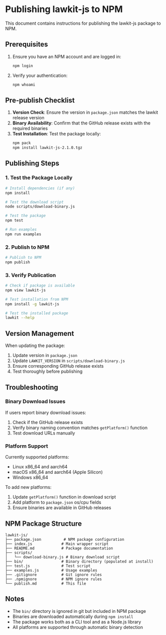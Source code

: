 # Publishing lawkit-js to NPM

This document contains instructions for publishing the lawkit-js package to NPM.

## Prerequisites

1. Ensure you have an NPM account and are logged in:
   ```bash
   npm login
   ```

2. Verify your authentication:
   ```bash
   npm whoami
   ```

## Pre-publish Checklist

1. **Version Check**: Ensure the version in `package.json` matches the lawkit release version
2. **Binary Availability**: Confirm that the GitHub release exists with the required binaries
3. **Test Installation**: Test the package locally:
   ```bash
   npm pack
   npm install lawkit-js-2.1.0.tgz
   ```

## Publishing Steps

### 1. Test the Package Locally

```bash
# Install dependencies (if any)
npm install

# Test the download script
node scripts/download-binary.js

# Test the package
npm test

# Run examples
npm run examples
```

### 2. Publish to NPM

```bash
# Publish to NPM
npm publish
```

### 3. Verify Publication

```bash
# Check if package is available
npm view lawkit-js

# Test installation from NPM
npm install -g lawkit-js

# Test the installed package
lawkit --help
```

## Version Management

When updating the package:

1. Update version in `package.json`
2. Update `LAWKIT_VERSION` in `scripts/download-binary.js`
3. Ensure corresponding GitHub release exists
4. Test thoroughly before publishing

## Troubleshooting

### Binary Download Issues

If users report binary download issues:

1. Check if the GitHub release exists
2. Verify binary naming convention matches `getPlatform()` function
3. Test download URLs manually

### Platform Support

Currently supported platforms:
- Linux x86_64 and aarch64
- macOS x86_64 and aarch64 (Apple Silicon)
- Windows x86_64

To add new platforms:
1. Update `getPlatform()` function in download script
2. Add platform to `package.json` os/cpu fields
3. Ensure binaries are available in GitHub releases

## NPM Package Structure

```
lawkit-js/
├── package.json          # NPM package configuration
├── index.js             # Main wrapper script
├── README.md            # Package documentation
├── scripts/
│   └── download-binary.js # Binary download script
├── bin/                 # Binary directory (populated at install)
├── test.js              # Test script
├── examples.js          # Usage examples
├── .gitignore           # Git ignore rules
├── .npmignore           # NPM ignore rules
└── publish.md           # This file
```

## Notes

- The `bin/` directory is ignored in git but included in NPM package
- Binaries are downloaded automatically during `npm install`
- The package works both as a CLI tool and as a Node.js library
- All platforms are supported through automatic binary detection